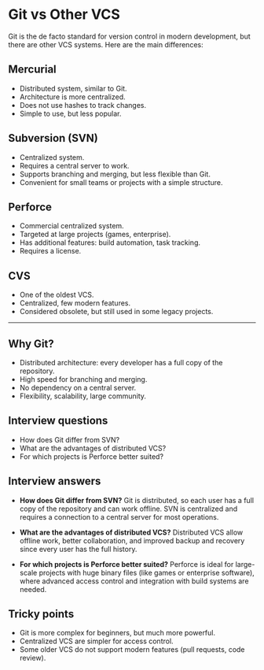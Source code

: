 # Git vs Other VCS

Git is the de facto standard for version control in modern development, but there are other VCS systems. Here are the main differences:

## Mercurial

- Distributed system, similar to Git.
- Architecture is more centralized.
- Does not use hashes to track changes.
- Simple to use, but less popular.

## Subversion (SVN)

- Centralized system.
- Requires a central server to work.
- Supports branching and merging, but less flexible than Git.
- Convenient for small teams or projects with a simple structure.

## Perforce

- Commercial centralized system.
- Targeted at large projects (games, enterprise).
- Has additional features: build automation, task tracking.
- Requires a license.

## CVS

- One of the oldest VCS.
- Centralized, few modern features.
- Considered obsolete, but still used in some legacy projects.

---

## Why Git?

- Distributed architecture: every developer has a full copy of the repository.
- High speed for branching and merging.
- No dependency on a central server.
- Flexibility, scalability, large community.

## Interview questions

- How does Git differ from SVN?
- What are the advantages of distributed VCS?
- For which projects is Perforce better suited?

## Interview answers

- **How does Git differ from SVN?**
    Git is distributed, so each user has a full copy of the repository and can work offline. SVN is centralized and requires a connection to a central server for most operations.

- **What are the advantages of distributed VCS?**
    Distributed VCS allow offline work, better collaboration, and improved backup and recovery since every user has the full history.

- **For which projects is Perforce better suited?**
    Perforce is ideal for large-scale projects with huge binary files (like games or enterprise software), where advanced access control and integration with build systems are needed.

## Tricky points

- Git is more complex for beginners, but much more powerful.
- Centralized VCS are simpler for access control.
- Some older VCS do not support modern features (pull requests, code review).
